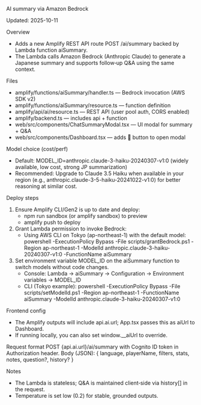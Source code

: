 AI summary via Amazon Bedrock

Updated: 2025-10-11

Overview
- Adds a new Amplify REST API route POST /ai/summary backed by Lambda function aiSummary.
- The Lambda calls Amazon Bedrock (Anthropic Claude) to generate a Japanese summary and supports follow‑up Q&A using the same context.

Files
- amplify/functions/aiSummary/handler.ts — Bedrock invocation (AWS SDK v2)
- amplify/functions/aiSummary/resource.ts — function definition
- amplify/api/ai/resource.ts — REST API (user pool auth, CORS enabled)
- amplify/backend.ts — includes api + function
- web/src/components/ChatSummaryModal.tsx — UI modal for summary + Q&A
- web/src/components/Dashboard.tsx — adds 🤖 button to open modal

Model choice (cost/perf)
- Default: MODEL_ID=anthropic.claude-3-haiku-20240307-v1:0 (widely available, low cost, strong JP summarization)
- Recommended: Upgrade to Claude 3.5 Haiku when available in your region (e.g., anthropic.claude-3-5-haiku-20241022-v1:0) for better reasoning at similar cost.

Deploy steps
1) Ensure Amplify CLI/Gen2 is up to date and deploy:
   - npm run sandbox (or amplify sandbox) to preview
   - amplify push to deploy
2) Grant Lambda permission to invoke Bedrock:
   - Using AWS CLI on Tokyo (ap-northeast-1) with the default model:
     powershell -ExecutionPolicy Bypass -File scripts/grantBedrock.ps1 -Region ap-northeast-1 -ModelId anthropic.claude-3-haiku-20240307-v1:0 -FunctionName aiSummary
3) Set environment variable MODEL_ID on the aiSummary function to switch models without code changes.
   - Console: Lambda → aiSummary → Configuration → Environment variables → MODEL_ID
   - CLI (Tokyo example):
     powershell -ExecutionPolicy Bypass -File scripts/setModelId.ps1 -Region ap-northeast-1 -FunctionName aiSummary -ModelId anthropic.claude-3-haiku-20240307-v1:0

Frontend config
- The Amplify outputs will include api.ai.url; App.tsx passes this as aiUrl to Dashboard.
- If running locally, you can also set window.__aiUrl to override.

Request format
POST {api.ai.url}/ai/summary with Cognito ID token in Authorization header.
Body (JSON): { language, playerName, filters, stats, notes, question?, history? }

Notes
- The Lambda is stateless; Q&A is maintained client‑side via history[] in the request.
- Temperature is set low (0.2) for stable, grounded outputs.
